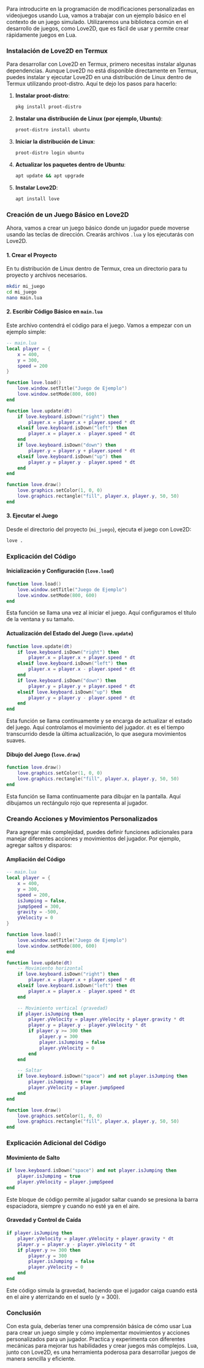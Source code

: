 Para introducirte en la programación de modificaciones personalizadas en videojuegos usando Lua, vamos a trabajar con un ejemplo básico en el contexto de un juego simulado. Utilizaremos una biblioteca común en el desarrollo de juegos, como Love2D, que es fácil de usar y permite crear rápidamente juegos en Lua.

### Instalación de Love2D en Termux

Para desarrollar con Love2D en Termux, primero necesitas instalar algunas dependencias. Aunque Love2D no está disponible directamente en Termux, puedes instalar y ejecutar Love2D en una distribución de Linux dentro de Termux utilizando proot-distro. Aquí te dejo los pasos para hacerlo:

1. **Instalar proot-distro**:
   ```bash
   pkg install proot-distro
   ```

2. **Instalar una distribución de Linux (por ejemplo, Ubuntu)**:
   ```bash
   proot-distro install ubuntu
   ```

3. **Iniciar la distribución de Linux**:
   ```bash
   proot-distro login ubuntu
   ```

4. **Actualizar los paquetes dentro de Ubuntu**:
   ```bash
   apt update && apt upgrade
   ```

5. **Instalar Love2D**:
   ```bash
   apt install love
   ```

### Creación de un Juego Básico en Love2D

Ahora, vamos a crear un juego básico donde un jugador puede moverse usando las teclas de dirección. Crearás archivos `.lua` y los ejecutarás con Love2D.

#### 1. Crear el Proyecto

En tu distribución de Linux dentro de Termux, crea un directorio para tu proyecto y archivos necesarios.

```bash
mkdir mi_juego
cd mi_juego
nano main.lua
```

#### 2. Escribir Código Básico en `main.lua`

Este archivo contendrá el código para el juego. Vamos a empezar con un ejemplo simple:

```lua
-- main.lua
local player = {
    x = 400,
    y = 300,
    speed = 200
}

function love.load()
    love.window.setTitle("Juego de Ejemplo")
    love.window.setMode(800, 600)
end

function love.update(dt)
    if love.keyboard.isDown("right") then
        player.x = player.x + player.speed * dt
    elseif love.keyboard.isDown("left") then
        player.x = player.x - player.speed * dt
    end
    if love.keyboard.isDown("down") then
        player.y = player.y + player.speed * dt
    elseif love.keyboard.isDown("up") then
        player.y = player.y - player.speed * dt
    end
end

function love.draw()
    love.graphics.setColor(1, 0, 0)
    love.graphics.rectangle("fill", player.x, player.y, 50, 50)
end
```

#### 3. Ejecutar el Juego

Desde el directorio del proyecto (`mi_juego`), ejecuta el juego con Love2D:

```bash
love .
```

### Explicación del Código

#### Inicialización y Configuración (`love.load`)

```lua
function love.load()
    love.window.setTitle("Juego de Ejemplo")
    love.window.setMode(800, 600)
end
```

Esta función se llama una vez al iniciar el juego. Aquí configuramos el título de la ventana y su tamaño.

#### Actualización del Estado del Juego (`love.update`)

```lua
function love.update(dt)
    if love.keyboard.isDown("right") then
        player.x = player.x + player.speed * dt
    elseif love.keyboard.isDown("left") then
        player.x = player.x - player.speed * dt
    end
    if love.keyboard.isDown("down") then
        player.y = player.y + player.speed * dt
    elseif love.keyboard.isDown("up") then
        player.y = player.y - player.speed * dt
    end
end
```

Esta función se llama continuamente y se encarga de actualizar el estado del juego. Aquí controlamos el movimiento del jugador. `dt` es el tiempo transcurrido desde la última actualización, lo que asegura movimientos suaves.

#### Dibujo del Juego (`love.draw`)

```lua
function love.draw()
    love.graphics.setColor(1, 0, 0)
    love.graphics.rectangle("fill", player.x, player.y, 50, 50)
end
```

Esta función se llama continuamente para dibujar en la pantalla. Aquí dibujamos un rectángulo rojo que representa al jugador.

### Creando Acciones y Movimientos Personalizados

Para agregar más complejidad, puedes definir funciones adicionales para manejar diferentes acciones y movimientos del jugador. Por ejemplo, agregar saltos y disparos:

#### Ampliación del Código

```lua
-- main.lua
local player = {
    x = 400,
    y = 300,
    speed = 200,
    isJumping = false,
    jumpSpeed = 300,
    gravity = -500,
    yVelocity = 0
}

function love.load()
    love.window.setTitle("Juego de Ejemplo")
    love.window.setMode(800, 600)
end

function love.update(dt)
    -- Movimiento horizontal
    if love.keyboard.isDown("right") then
        player.x = player.x + player.speed * dt
    elseif love.keyboard.isDown("left") then
        player.x = player.x - player.speed * dt
    end

    -- Movimiento vertical (gravedad)
    if player.isJumping then
        player.yVelocity = player.yVelocity + player.gravity * dt
        player.y = player.y - player.yVelocity * dt
        if player.y >= 300 then
            player.y = 300
            player.isJumping = false
            player.yVelocity = 0
        end
    end

    -- Saltar
    if love.keyboard.isDown("space") and not player.isJumping then
        player.isJumping = true
        player.yVelocity = player.jumpSpeed
    end
end

function love.draw()
    love.graphics.setColor(1, 0, 0)
    love.graphics.rectangle("fill", player.x, player.y, 50, 50)
end
```

### Explicación Adicional del Código

#### Movimiento de Salto

```lua
if love.keyboard.isDown("space") and not player.isJumping then
    player.isJumping = true
    player.yVelocity = player.jumpSpeed
end
```

Este bloque de código permite al jugador saltar cuando se presiona la barra espaciadora, siempre y cuando no esté ya en el aire.

#### Gravedad y Control de Caída

```lua
if player.isJumping then
    player.yVelocity = player.yVelocity + player.gravity * dt
    player.y = player.y - player.yVelocity * dt
    if player.y >= 300 then
        player.y = 300
        player.isJumping = false
        player.yVelocity = 0
    end
end
```

Este código simula la gravedad, haciendo que el jugador caiga cuando está en el aire y aterrizando en el suelo (y = 300).

### Conclusión

Con esta guía, deberías tener una comprensión básica de cómo usar Lua para crear un juego simple y cómo implementar movimientos y acciones personalizados para un jugador. Practica y experimenta con diferentes mecánicas para mejorar tus habilidades y crear juegos más complejos. Lua, junto con Love2D, es una herramienta poderosa para desarrollar juegos de manera sencilla y eficiente.
